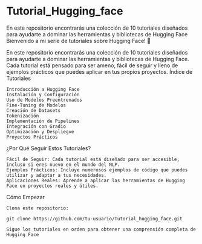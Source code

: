 # Tutorial_Hugging_face
En este repositorio encontrarás una colección de 10 tutoriales diseñados para ayudarte a dominar las herramientas y bibliotecas de Hugging Face
Bienvenido a mi serie de tutoriales sobre Hugging Face! 🚀

En este repositorio encontrarás una colección de 10 tutoriales diseñados para ayudarte a dominar las herramientas y bibliotecas de Hugging Face. Cada tutorial está pensado para ser ameno, fácil de seguir y lleno de ejemplos prácticos que puedes aplicar en tus propios proyectos.
Índice de Tutoriales

    Introducción a Hugging Face
    Instalación y Configuración
    Uso de Modelos Preentrenados
    Fine-Tuning de Modelos
    Creación de Datasets
    Tokenización
    Implementación de Pipelines
    Integración con Gradio
    Optimización y Despliegue
    Proyectos Prácticos

¿Por Qué Seguir Estos Tutoriales?

    Fácil de Seguir: Cada tutorial está diseñado para ser accesible, incluso si eres nuevo en el mundo del NLP.
    Ejemplos Prácticos: Incluye numerosos ejemplos de código que puedes utilizar y adaptar a tus necesidades.
    Aplicaciones Reales: Aprende a aplicar las herramientas de Hugging Face en proyectos reales y útiles.
Cómo Empezar

    Clona este repositorio:

    git clone https://github.com/tu-usuario/Tutorial_hugging_face.git

    Sigue los tutoriales en orden para obtener una comprensión completa de Hugging Face
